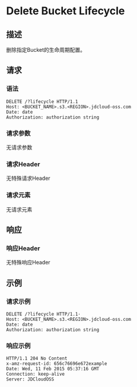 # Delete Bucket Lifecycle

## 描述
删除指定Bucket的生命周期配置。

## 请求
### 语法
```HTTP
DELETE /?lifecycle HTTP/1.1
Host: <BUCKET_NAME>.s3.<REGION>.jdcloud-oss.com
Date: date
Authorization: authorization string
```
### 请求参数
无请求参数
### 请求Header
无特殊请求Header
### 请求元素
无请求元素

## 响应
### 响应Header
无特殊响应Header

## 示例
### 请求示例
```HTTP
DELETE /?lifecycle HTTP/1.1·
Host: <BUCKET_NAME>.s3.<REGION>.jdcloud-oss.com
Date: date
Authorization: authorization string 
```

### 响应示例
```HTTP
HTTP/1.1 204 No Content  
x-amz-request-id: 656c76696e672example  
Date: Wed, 11 Feb 2015 05:37:16 GMT
Connection: keep-alive  
Server: JDCloudOSS    
```
